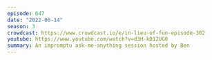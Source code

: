 ```yaml
---
episode: 647
date: "2022-06-14"
season: 3
crowdcast: https://www.crowdcast.io/e/in-lieu-of-fun-episode-302
youtube: https://www.youtube.com/watch?v=d3H-kD12UG0
summary: An impromptu ask-me-anything session hosted by Ben
---
```

